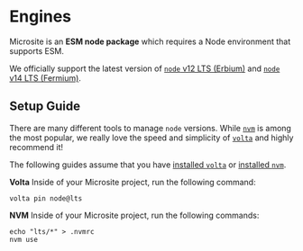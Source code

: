# Engines

Microsite is an **ESM node package** which requires a Node environment that supports ESM.

We officially support the latest version of [`node` v12 LTS (Erbium)](https://nodejs.org/download/release/latest-v12.x/) and [`node` v14 LTS (Fermium)](https://nodejs.org/download/release/latest-v14.x/).

## Setup Guide

There are many different tools to manage `node` versions. While [`nvm`](https://github.com/nvm-sh/nvm) is among the most popular, we really love the speed and simplicity of [`volta`](https://volta.sh/) and highly recommend it!

The following guides assume that you have [installed `volta`](https://docs.volta.sh/guide/getting-started) or [installed `nvm`](https://github.com/nvm-sh/nvm#install--update-script).

**Volta**
Inside of your Microsite project, run the following command:

```shell
volta pin node@lts
```

**NVM**
Inside of your Microsite project, run the following commands:

```shell
echo "lts/*" > .nvmrc
nvm use
```
